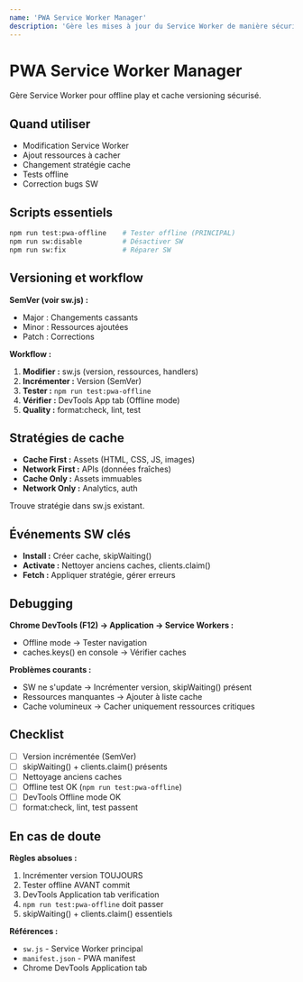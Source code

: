 ```yaml
---
name: 'PWA Service Worker Manager'
description: 'Gère les mises à jour du Service Worker de manière sécurisée avec versioning du cache et tests offline. Utiliser lors de modifications du SW, ajout de ressources, ou changements de stratégie de cache'
---
```


# PWA Service Worker Manager

Gère Service Worker pour offline play et cache versioning sécurisé.

## Quand utiliser

- Modification Service Worker
- Ajout ressources à cacher
- Changement stratégie cache
- Tests offline
- Correction bugs SW

## Scripts essentiels

```bash
npm run test:pwa-offline    # Tester offline (PRINCIPAL)
npm run sw:disable          # Désactiver SW
npm run sw:fix              # Réparer SW
```

## Versioning et workflow

**SemVer (voir sw.js) :**

- Major : Changements cassants
- Minor : Ressources ajoutées
- Patch : Corrections

**Workflow :**

1. **Modifier :** sw.js (version, ressources, handlers)
2. **Incrémenter :** Version (SemVer)
3. **Tester :** `npm run test:pwa-offline`
4. **Vérifier :** DevTools App tab (Offline mode)
5. **Quality :** format:check, lint, test

## Stratégies de cache

- **Cache First :** Assets (HTML, CSS, JS, images)
- **Network First :** APIs (données fraîches)
- **Cache Only :** Assets immuables
- **Network Only :** Analytics, auth

Trouve stratégie dans sw.js existant.

## Événements SW clés

- **Install :** Créer cache, skipWaiting()
- **Activate :** Nettoyer anciens caches, clients.claim()
- **Fetch :** Appliquer stratégie, gérer erreurs

## Debugging

**Chrome DevTools (F12) → Application → Service Workers :**

- Offline mode → Tester navigation
- caches.keys() en console → Vérifier caches

**Problèmes courants :**

- SW ne s'update → Incrémenter version, skipWaiting() présent
- Ressources manquantes → Ajouter à liste cache
- Cache volumineux → Cacher uniquement ressources critiques

## Checklist

- [ ] Version incrémentée (SemVer)
- [ ] skipWaiting() + clients.claim() présents
- [ ] Nettoyage anciens caches
- [ ] Offline test OK (`npm run test:pwa-offline`)
- [ ] DevTools Offline mode OK
- [ ] format:check, lint, test passent

## En cas de doute

**Règles absolues :**

1. Incrémenter version TOUJOURS
2. Tester offline AVANT commit
3. DevTools Application tab verification
4. `npm run test:pwa-offline` doit passer
5. skipWaiting() + clients.claim() essentiels

**Références :**

- `sw.js` - Service Worker principal
- `manifest.json` - PWA manifest
- Chrome DevTools Application tab
